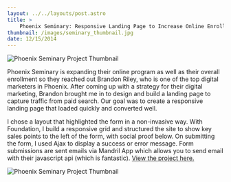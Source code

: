 ```yaml
---
layout: ../../layouts/post.astro
title: > 
    Phoenix Seminary: Responsive Landing Page to Increase Online Enrollment.
thumbnail: /images/seminary_thumbnail.jpg
date: 12/15/2014
---
```


![Phoenix Seminary Project Thumbnail](/images/phxsem_mockup.jpg)

Phoenix Seminary is expanding their online program as well as their overall enrollment so they reached out Brandon Riley, who is one of the top digital marketers in Phoenix.  After coming up with a strategy for their digital marketing, Brandon brought me in to design and build a landing page to capture traffic from paid search.  Our goal was to create a responsive landing page that loaded quickly and converted well. 

I chose a layout that highlighted the form in a non-invasive way.  With Foundation, I build a responsive grid and structured the site to show key sales points to the left of the form, with social proof below.  On submitting the form, I used Ajax to display a success or error message.  Form submissions are sent emails via Mandril App which allows you to send email with their javascript api (which is fantastic). [View the project here.](http://ps.edu/info)


![Phoenix Seminary Project Thumbnail](/images/seminary_fullcomp.jpg)
